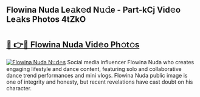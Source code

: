 ## Flowina Nuda Le𝚊k𝚎d N𝚞𝚍e - Part-kCj Vid𝚎o Le𝚊ks Photos 4tZkO

# <h2><a href="http://fbc7zz.evod.top/?m=Flowina+Nuda">🔗 👉🔴 Flowina Nuda Vid𝚎o Ph𝚘t𝚘s</a></h2>

[![Flowina Nuda N𝚞d𝚎s](https://i.imgur.com/8V9OHl7.gif)](http://fbc7zz.evod.top/?m=Flowina+Nuda)
Social media influencer Flowina Nuda who creates engaging lifestyle and dance content, featuring solo and collaborative dance trend performances and mini vlogs. Flowina Nuda public image is one of integrity and honesty, but recent revelations have cast doubt on his character. 
